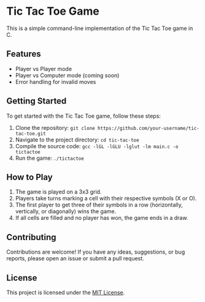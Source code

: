 # Tic Tac Toe Game

This is a simple command-line implementation of the Tic Tac Toe game in C.

## Features

- Player vs Player mode
- Player vs Computer mode (coming soon)
- Error handling for invalid moves

## Getting Started

To get started with the Tic Tac Toe game, follow these steps:

1. Clone the repository: `git clone https://github.com/your-username/tic-tac-toe.git`
2. Navigate to the project directory: `cd tic-tac-toe`
3. Compile the source code: `gcc -lGL -lGLU -lglut -lm main.c -o tictactoe `
4. Run the game: `./tictactoe`

## How to Play

1. The game is played on a 3x3 grid.
2. Players take turns marking a cell with their respective symbols (X or O).
3. The first player to get three of their symbols in a row (horizontally, vertically, or diagonally) wins the game.
4. If all cells are filled and no player has won, the game ends in a draw.

## Contributing

Contributions are welcome! If you have any ideas, suggestions, or bug reports, please open an issue or submit a pull request.

## License

This project is licensed under the [MIT License](LICENSE).

